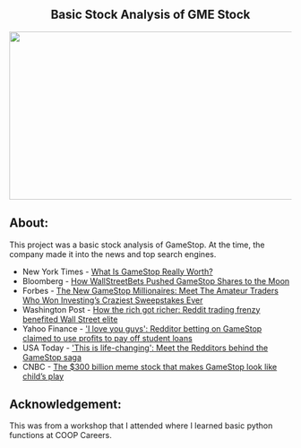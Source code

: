 <div align="center"><h2> Basic Stock Analysis of GME Stock </h2></div>
<div align="center"><img src="https://imageio.forbes.com/specials-images/imageserve/60269fb3813159954faebc7d//0x0.png?format=png&width=960" width="700" height="300"></div>

## About:
This project was a basic stock analysis of GameStop. At the time, the company made it into the news and top search engines. 

+ New York Times - [What Is GameStop Really Worth?](https://www.nytimes.com/2021/02/01/business/dealbook/gamestop-trading-valuation.html?searchResultPosition=4) 
+ Bloomberg - [How WallStreetBets Pushed GameStop Shares to the Moon](https://www.bloomberg.com/news/articles/2021-01-25/how-wallstreetbets-pushed-gamestop-shares-to-the-moon#xj4y7vzkg)
+ Forbes - [The New GameStop Millionaires: Meet The Amateur Traders Who Won Investing’s Craziest Sweepstakes Ever](https://www.forbes.com/sites/abrambrown/2021/02/12/the-new-gamestop-millionaires-meet-the-amateur-traders-who-won-investings-craziest-sweepstakes-ever/?sh=6583963a47f5)
+ Washington Post - [How the rich got richer: Reddit trading frenzy benefited Wall Street elite](https://www.washingtonpost.com/business/2021/02/08/gamestop-wallstreet-wealth/)
+ Yahoo Finance - ['I love you guys': Redditor betting on GameStop claimed to use profits to pay off student loans](https://finance.yahoo.com/news/gamestop-reddit-student-loans-190949534.html?guccounter=1&guce_referrer=aHR0cHM6Ly93d3cuZ29vZ2xlLmNvbS8&guce_referrer_sig=AQAAAKjeO7P9lnrfiLNXftCizl7KHUsRJuSg_RZDhZBcTkdUM1z6Zf2j0XQDU7wLt3FOGsBnOBG0aRi1q3UGxMGOKBiAczCVvZMskgDggM7A0urs9k57aNEsbZsdzSwXyRdb7hMX9th62kTGXnmb7OjIlK_KlETHKRPzNBSTFwiydRhQ)
+ USA Today - ['This is life-changing': Meet the Redditors behind the GameStop saga](https://www.usatoday.com/story/money/markets/2021/02/02/gamestop-stock-reddit-wallstreetbets-users-discuss-gme-short-squeeze/4310623001/)
+ CNBC - [The $300 billion meme stock that makes GameStop look like child’s play](https://www.cnbc.com/2022/08/03/the-300-billion-meme-stock-that-makes-gamestop-look-like-childs-play.html)

## Acknowledgement:
This was from a workshop that I attended where I learned basic python functions at COOP Careers. 




